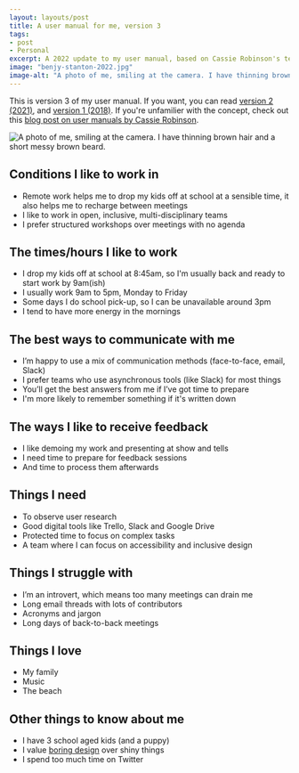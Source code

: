```yaml
---
layout: layouts/post
title: A user manual for me, version 3
tags:
- post
- Personal
excerpt: A 2022 update to my user manual, based on Cassie Robinson's template. 
image: "benjy-stanton-2022.jpg"
image-alt: "A photo of me, smiling at the camera. I have thinning brown hair and a short messy brown beard."
---
```


This is version 3 of my user manual. If you want, you can read [version 2 (2021)](/blog/a-user-manual-for-me-version-2), and [version 1 (2018)](/blog/a-user-manual-for-me/). If you're unfamilier with the concept, check out this [blog post on user manuals by Cassie Robinson](https://cassierobinson.medium.com/a-user-manual-for-me-d3a851fbc694).

![A photo of me, smiling at the camera. I have thinning brown hair and a short messy brown beard.](/images/benjy-stanton-2022.jpg)

## Conditions I like to work in
- Remote work helps me to drop my kids off at school at a sensible time, it also helps me to recharge between meetings
- I like to work in open, inclusive, multi-disciplinary teams
- I prefer structured workshops over meetings with no agenda

## The times/hours I like to work
- I drop my kids off at school at 8:45am, so I'm usually back and ready to start work by 9am(ish)
- I usually work 9am to 5pm, Monday to Friday
- Some days I do school pick-up, so I can be unavailable around 3pm
- I tend to have more energy in the mornings

## The best ways to communicate with me
- I’m happy to use a mix of communication methods (face-to-face, email, Slack)
- I prefer teams who use asynchronous tools (like Slack) for most things
- You’ll get the best answers from me if I’ve got time to prepare
- I'm more likely to remember something if it's written down

## The ways I like to receive feedback
- I like demoing my work and presenting at show and tells
- I need time to prepare for feedback sessions
- And time to process them afterwards

## Things I need
- To observe user research
- Good digital tools like Trello, Slack and Google Drive
- Protected time to focus on complex tasks
- A team where I can focus on accessibility and inclusive design

## Things I struggle with
- I’m an introvert, which means too many meetings can drain me
- Long email threads with lots of contributors
- Acronyms and jargon
- Long days of back-to-back meetings

## Things I love
- My family
- Music
- The beach

## Other things to know about me
- I have 3 school aged kids (and a puppy)
- I value [boring design](https://capwatkins.com/blog/the-boring-designer) over shiny things
- I spend too much time on Twitter
